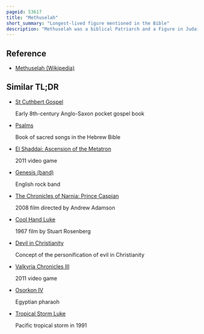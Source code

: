 ```yaml
---
pageid: 53617
title: "Methuselah"
short_summary: "Longest-lived figure mentioned in the Bible"
description: "Methuselah was a biblical Patriarch and a Figure in Judaism Christianity and Islam. He had the longest Lifespan of all the Scriptures and died at the Age of 969. According to the Book of Genesis Methuselah was the Son of Enoch the Father of Lamech and Grandfather of Noah. Methuselah is mentioned elsewhere in the Bible in the Genealogies 1 Chronicles and Gospel of Luke."
---
```


## Reference

- [Methuselah (Wikipedia)](https://en.wikipedia.org/?curid=53617)

## Similar TL;DR

- [St Cuthbert Gospel](/tldr/en/st-cuthbert-gospel)

  Early 8th-century Anglo-Saxon pocket gospel book

- [Psalms](/tldr/en/psalms)

  Book of sacred songs in the Hebrew Bible

- [El Shaddai: Ascension of the Metatron](/tldr/en/el-shaddai-ascension-of-the-metatron)

  2011 video game

- [Genesis (band)](/tldr/en/genesis-band)

  English rock band

- [The Chronicles of Narnia: Prince Caspian](/tldr/en/the-chronicles-of-narnia-prince-caspian)

  2008 film directed by Andrew Adamson

- [Cool Hand Luke](/tldr/en/cool-hand-luke)

  1967 film by Stuart Rosenberg

- [Devil in Christianity](/tldr/en/devil-in-christianity)

  Concept of the personification of evil in Christianity

- [Valkyria Chronicles III](/tldr/en/valkyria-chronicles-iii)

  2011 video game

- [Osorkon IV](/tldr/en/osorkon-iv)

  Egyptian pharaoh

- [Tropical Storm Luke](/tldr/en/tropical-storm-luke)

  Pacific tropical storm in 1991
